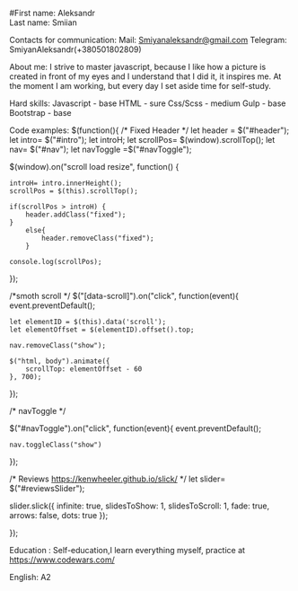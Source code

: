   #First name: 
 Aleksandr  
  Last name:
 Smiian
 
  Contacts for communication: 
  Mail: Smiyanaleksandr@gmail.com
 Telegram: SmiyanAleksandr(+380501802809)
 
  About me:
 I strive to master javascript, because I like how a picture is created in front of my eyes and I understand that I did it, it inspires me.
 At the moment I am working, but every day I set aside time for self-study.
 
  Hard skills:
 Javascript - base
 HTML - sure
 Css/Scss - medium
 Gulp - base
 Bootstrap - base
 
  Code examples:
  $(function(){
/* Fixed Header */
let header = $("#header");
let intro= $("#intro");
let introH;
let scrollPos= $(window).scrollTop();
let nav= $("#nav");
let navToggle =$("#navToggle");

$(window).on("scroll load resize", function() {
    
    introH= intro.innerHeight();
    scrollPos = $(this).scrollTop();
    
    if(scrollPos > introH) {
        header.addClass("fixed");
    }
        else{
            header.removeClass("fixed");
        }
    
    console.log(scrollPos);
});

/*smoth scroll */
$("[data-scroll]").on("click", function(event){
    event.preventDefault();

    let elementID = $(this).data('scroll');
    let elementOffset = $(elementID).offset().top;
    
    nav.removeClass("show");

    $("html, body").animate({
        scrollTop: elementOffset - 60
    }, 700);
});

/* navToggle */

$("#navToggle").on("click", function(event){
    event.preventDefault();

    nav.toggleClass("show")
    

});


/* Reviews https://kenwheeler.github.io/slick/ */
let slider= $("#reviewsSlider");

slider.slick({
    infinite: true,
    slidesToShow: 1,
    slidesToScroll: 1,
    fade: true,
    arrows: false,
    dots: true
  });


});


  Education :
 Self-education,I learn everything myself, practice at https://www.codewars.com/
 
  English:
  A2
 
